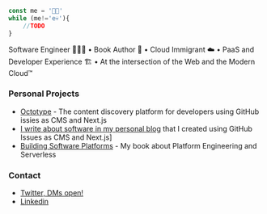 ```javascript
const me = '👶🏻'
while (me!='e💀'){
    //TODO
}
```

Software Engineer 👨🏻‍💻 • Book Author 📖 • Cloud Immigrant ☁️ • PaaS and Developer Experience 🏗 • At the intersection of the Web and the Modern Cloud™️

### Personal Projects

- [Octotype](https://octotype.vercel.app) - The content discovery platform for developers using GitHub issies as CMS and Next.js
- [I write about software in my personal blog](https://peibolsang.vercel.app) that I created using GitHub Issues as CMS and Next.js]
- [Building Software Platforms](https://leanpub.com/software-platforms) - My book about Platform Engineering and Serverless

### Contact

- [Twitter, DMs open!](https://twitter.com/peibolsang)
- [Linkedin](https://linkedin.com/in/pablobermejo)




